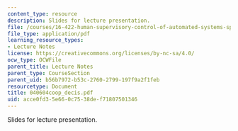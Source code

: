 ```yaml
---
content_type: resource
description: Slides for lecture presentation.
file: /courses/16-422-human-supervisory-control-of-automated-systems-spring-2004/acce0fd35e660c7538def71807501346_040604coop_decis.pdf
file_type: application/pdf
learning_resource_types:
- Lecture Notes
license: https://creativecommons.org/licenses/by-nc-sa/4.0/
ocw_type: OCWFile
parent_title: Lecture Notes
parent_type: CourseSection
parent_uid: b56b7972-b53c-2760-2799-197f9a2f1feb
resourcetype: Document
title: 040604coop_decis.pdf
uid: acce0fd3-5e66-0c75-38de-f71807501346
---
```

Slides for lecture presentation.